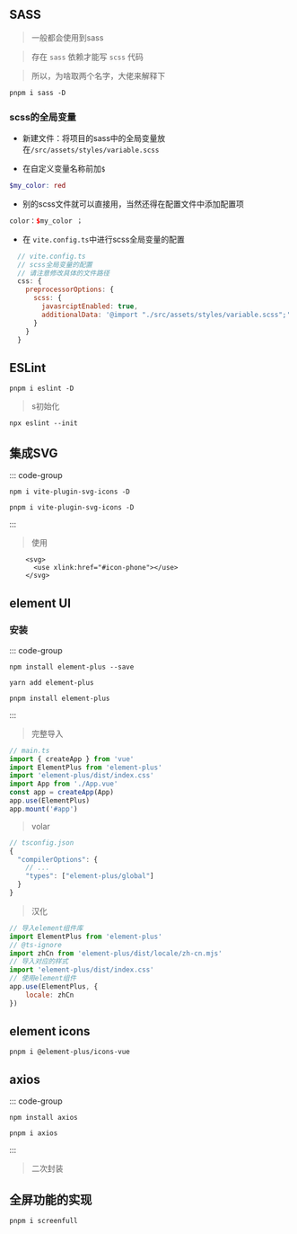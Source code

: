 ## SASS

> 一般都会使用到sass

> 存在 `sass` 依赖才能写 `scss` 代码

> 所以，为啥取两个名字，大佬来解释下

```shell
pnpm i sass -D 
```
### scss的全局变量

- 新建文件：将项目的sass中的全局变量放在`/src/assets/styles/variable.scss`

- 在自定义变量名称前加`$`

```scss
$my_color: red
```

- 别的scss文件就可以直接用，当然还得在配置文件中添加配置项

```scss
color：$my_color ；
```

- 在 `vite.config.ts`中进行scss全局变量的配置

```javascript
  // vite.config.ts
  // scss全局变量的配置
  // 请注意修改具体的文件路径
  css: {
    preprocessorOptions: {
      scss: {
        javasrciptEnabled: true,
        additionalData: '@import "./src/assets/styles/variable.scss";'
      }
    }
  }
```



## ESLint

```shell
pnpm i eslint -D
```
> s初始化

```shell
npx eslint --init
```

## 集成SVG

::: code-group
 

```shell [npm]
npm i vite-plugin-svg-icons -D
```

```shell [pnpm]
pnpm i vite-plugin-svg-icons -D
```

:::



> 使用

```vue
    <svg>
      <use xlink:href="#icon-phone"></use>
    </svg>
```


## element UI

### 安装

::: code-group
 
```shell [npm]
npm install element-plus --save
```

```shell [yarn]
yarn add element-plus
```

```shell [pnpm]
pnpm install element-plus
```
 
:::

> 完整导入

```ts
// main.ts
import { createApp } from 'vue'
import ElementPlus from 'element-plus'
import 'element-plus/dist/index.css'
import App from './App.vue'
const app = createApp(App)
app.use(ElementPlus)
app.mount('#app')
```
> volar 

```javascript
// tsconfig.json
{
  "compilerOptions": {
    // ...
    "types": ["element-plus/global"]
  }
}
```

> 汉化

```javascript
// 导入element组件库
import ElementPlus from 'element-plus'
// @ts-ignore
import zhCn from 'element-plus/dist/locale/zh-cn.mjs'
// 导入对应的样式
import 'element-plus/dist/index.css'
// 使用element组件
app.use(ElementPlus, {
    locale: zhCn
})
```




## element icons

```shell
pnpm i @element-plus/icons-vue
```

## axios

::: code-group
 
```shell [npm]
npm install axios
```

```shell [pnpm]
pnpm i axios
```
 
:::

> 二次封装

## 全屏功能的实现
```shell
pnpm i screenfull
```